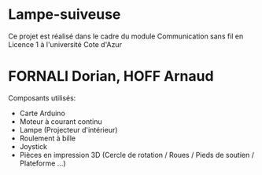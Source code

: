 # Lampe-suiveuse

Ce projet est réalisé dans le cadre du module Communication sans fil en Licence 1 à l'université Cote d'Azur

# FORNALI Dorian, HOFF Arnaud


Composants utilisés:

- Carte Arduino
- Moteur à courant continu
- Lampe (Projecteur d'intérieur)
- Roulement à bille
- Joystick
- Pièces en impression 3D (Cercle de rotation / Roues / Pieds de soutien / Plateforme ...)
